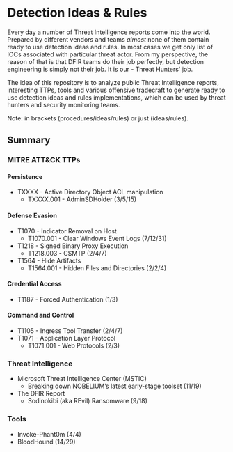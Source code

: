 # Detection Ideas & Rules
Every day a number of Threat Intelligence reports come into the world. Prepared by different vendors and teams *almost* none of them contain ready to use detection ideas and rules. In most cases we get only list of IOCs associated with particular threat actor. From my perspective, the reason of that is that DFIR teams do their job perfectly, but detection engineering is simply not their job. It is our - Threat Hunters' job.

The idea of this repository is to analyze public Threat Intelligence reports, interesting TTPs, tools and various offensive tradecraft to generate ready to use detection ideas and rules implementations, which can be used by threat hunters and security monitoring teams.

Note: in brackets (procedures/ideas/rules) or just (ideas/rules).

## Summary
### MITRE ATT&CK TTPs
#### Persistence
- TXXXX - Active Directory Object ACL manipulation
  - TXXXX.001 - AdminSDHolder (3/5/15)
#### Defense Evasion
- T1070 - Indicator Removal on Host
  - T1070.001 - Clear Windows Event Logs (7/12/31) 
- T1218 - Signed Binary Proxy Execution
  - T1218.003 - CSMTP (2/4/7)
- T1564 - Hide Artifacts
  - T1564.001 - Hidden Files and Directories (2/2/4)
#### Credential Access
- T1187 - Forced Authentication (1/3)
#### Command and Control
- T1105 - Ingress Tool Transfer (2/4/7)
- T1071 - Application Layer Protocol
  - T1071.001 - Web Protocols (2/3)

### Threat Intelligence
- Microsoft Threat Intelligence Center (MSTIC)
  - Breaking down NOBELIUM’s latest early-stage toolset (11/19)
- The DFIR Report
  - Sodinokibi (aka REvil) Ransomware (9/18)

### Tools
- Invoke-Phant0m (4/4)
- BloodHound (14/29)
